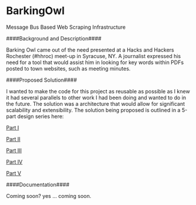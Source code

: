 BarkingOwl
==========

Message Bus Based Web Scraping Infrastructure

####Background and Description####

Barking Owl came out of the need presented at a Hacks and Hackers Rochester (#hhroc) meet-up in Syracuse, NY.
A journalist expressed his need for a tool that would assist him in looking for key words within PDFs posted
to town websites, such as meeting minutes.

####Proposed Solution####

I wanted to make the code for this project as reusable as possible as I knew it had several parallels to other
work I had been doing and wanted to do in the future.  The solution was a architecture that would allow for 
significant scalability and extensibility.  The solution being proposed is outlined in a 5-part design series here:

[Part I](http://timduffy.me/posts/barkingowl_architecture_design.html)

[Part II](http://timduffy.me/posts/barkingowl_scraper_design.html)

[Part III](http://timduffy.me/posts/barkingowl_the_order_of_things.html)

[Part IV](http://timduffy.me/posts/barkingowl_dispatcher_design.html)

[Part V](http://timduffy.me/posts/barkingowl_working_code.html)

####Documentation####

Coming soon? yes ... coming soon.
